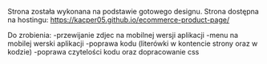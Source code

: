 Strona została wykonana na podstawie gotowego designu.
Strona dostępna na hostingu: https://kacper05.github.io/ecommerce-product-page/

Do zrobienia:
  -przewijanie zdjec na mobilnej wersji aplikacji
  -menu na mobilej werski aplikacji
  -poprawa kodu (literówki w kontencie strony oraz w kodzie)
  -poprawa czytelości kodu oraz dopracowanie css
  

